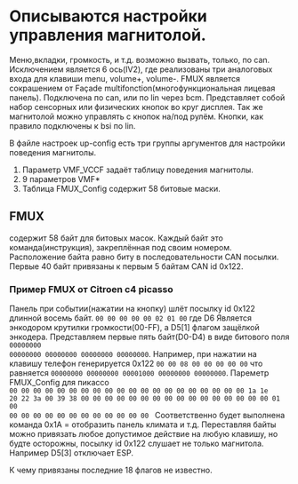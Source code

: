 # Описываются настройки управления магнитолой.
Меню,вкладки, громкость, и т.д. возможно вызвать, только, по can. Исключением является 6 ось(IV2), где реализованы три аналоговых входа для клавиши menu, volume+, volume-.
FMUX является сокрашением от Façade multifonction(многофункциональная лицевая панель). Подключена по can, или по lin через bcm. Представляет собой набор сенсорных или физических кнопок во круг дисплея.
Так же магнитолой можно управлять с кнопок на/под рулём. Кнопки, как правило подключены к bsi по lin.

В файле настроек up-config есть три группы аргументов для настройки поведения магнитолы.
1) Параметр VMF_VCCF задаёт таблицу поведения магнитолы.
2) 9 параметров VMF* 
3) Таблица FMUX_Config содержит 58 битовые маски.

## FMUX
содержит 58 байт для битовых масок. Каждый байт это команда(инструкция), закреплённая под своим номером. Расположение байта равно биту в последовательности CAN посылки.
Первые 40 байт привязаны к первым 5 байтам CAN id 0x122.

### Пример FMUX от Citroen с4 picasso
Панель при событии(нажатии на кнопку) шлёт посылку id 0x122 длинной восемь байт.
<code>00 00 00 00 00 02 01 00</code>
где D6 Является энкодором крутилки громкости(00-FF), а D5[1] флагом защёлкой энкодера.
Представляем первые пять байт(D0-D4) в виде битового поля <code>00000000 00000000 00000000 00000000 00000000</code>.
Например, при нажатии на клавишу телефон генерируется 0x122 <code>00 00 08 00 00 00 00 00</code> что равняется <code>00000000 00000000 00001000 00000000 00000000</code>.
Пареметр FMUX_Config для пикассо  
<code>00 00 00 00 00 00 00 00 00 00 00 00 00 00 00 00 
00 00 00 00 1a 1e 20 22 3a 00 39 38 00 00 00 00 
00 00 00 00 00 00 00 00 00 00 00 00 01 00 00 00 
00 00 00 00 00 00 00 00 00 00 </code>
Соответственно будет выполнена команда 0x1A = отобразить панель климата и т.д.
Переставляя байты можно привязать любое допустимое действие на любую клавишу, но будте осторожны, посылку id 0x122 слушает не только магнитола. Например D5[3] отключает ESP. 

К чему привязаны последние 18 флагов не известно.
